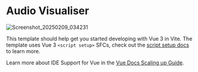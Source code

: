 # Audio Visualiser

![Screenshot_20250209_034231](https://)

This template should help get you started developing with Vue 3 in Vite. The template uses Vue 3 `<script setup>` SFCs,
check out the [script setup docs](https://v3.vuejs.org/api/sfc-script-setup.html#sfc-script-setup) to learn more.

Learn more about IDE Support for Vue in the
[Vue Docs Scaling up Guide](https://vuejs.org/guide/scaling-up/tooling.html#ide-support).
